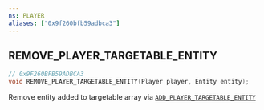 ```yaml
---
ns: PLAYER
aliases: ["0x9f260bfb59adbca3"]
---
```

## REMOVE_PLAYER_TARGETABLE_ENTITY

```c
// 0x9F260BFB59ADBCA3
void REMOVE_PLAYER_TARGETABLE_ENTITY(Player player, Entity entity);
```

Remove entity added to targetable array via [`ADD_PLAYER_TARGETABLE_ENTITY`](#_0x9097EB6D4BB9A12A)


